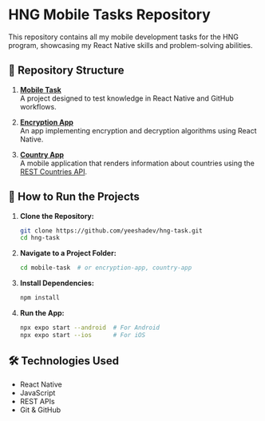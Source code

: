 # HNG Mobile Tasks Repository

This repository contains all my mobile development tasks for the HNG program, showcasing my React Native skills and problem-solving abilities.

## 📁 Repository Structure

1. **[Mobile Task](./mobile-task)**  
   A project designed to test knowledge in React Native and GitHub workflows.

2. **[Encryption App](./secure-program)**  
   An app implementing encryption and decryption algorithms using React Native.

3. **[Country App](./country-app)**  
   A mobile application that renders information about countries using the [REST Countries API](https://restcountries.com/).

## 🚀 How to Run the Projects

1. **Clone the Repository:**
   ```bash
   git clone https://github.com/yeeshadev/hng-task.git
   cd hng-task
   ```

2. **Navigate to a Project Folder:**
   ```bash
   cd mobile-task  # or encryption-app, country-app
   ```

3. **Install Dependencies:**
   ```bash
   npm install
   ```

4. **Run the App:**
   ```bash
   npx expo start --android  # For Android
   npx expo start --ios      # For iOS
   ```

## 🛠️ Technologies Used
- React Native
- JavaScript
- REST APIs
- Git & GitHub
